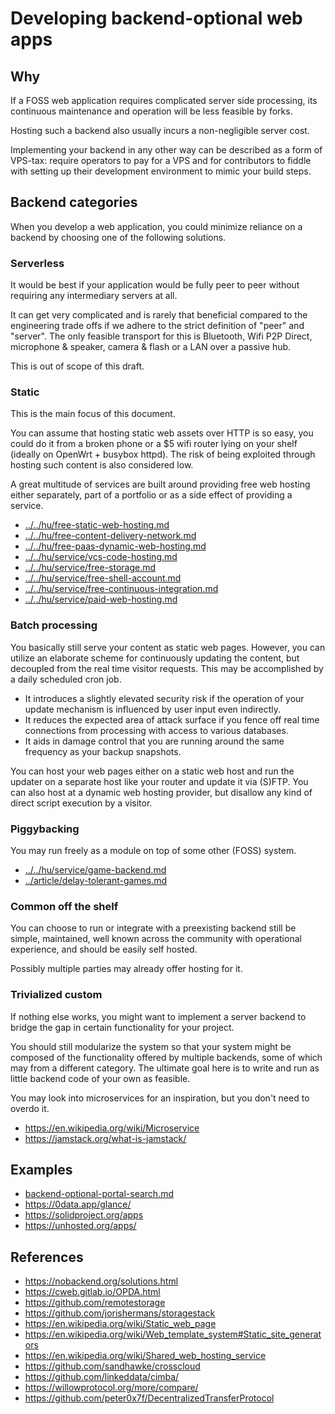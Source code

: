 # Developing backend-optional web apps

## Why

If a FOSS web application requires complicated server side processing, its continuous maintenance and operation will be less feasible by forks.

Hosting such a backend also usually incurs a non-negligible server cost.

Implementing your backend in any other way can be described as a form of VPS-tax: require operators to pay for a VPS and for contributors to fiddle with setting up their development environment to mimic your build steps.

## Backend categories

When you develop a web application, you could minimize reliance on a backend by choosing one of the following solutions.

### Serverless

It would be best if your application would be fully peer to peer without requiring any intermediary servers at all.

It can get very complicated and is rarely that beneficial compared to the engineering trade offs if we adhere to the strict definition of "peer" and "server".
The only feasible transport for this is Bluetooth, Wifi P2P Direct, microphone & speaker, camera & flash or a LAN over a passive hub.

This is out of scope of this draft.

### Static

This is the main focus of this document.

You can assume that hosting static web assets over HTTP is so easy, you could do it from a broken phone or a $5 wifi router lying on your shelf (ideally on OpenWrt + busybox httpd).
The risk of being exploited through hosting such content is also considered low.

A great multitude of services are built around providing free web hosting either separately, part of a portfolio or as a side effect of providing a service.

* [../../hu/free-static-web-hosting.md](../../hu/free-static-web-hosting.md)
* [../../hu/free-content-delivery-network.md](../../hu/free-content-delivery-network.md)
* [../../hu/free-paas-dynamic-web-hosting.md](../../hu/free-paas-dynamic-web-hosting.md)
* [../../hu/service/vcs-code-hosting.md](../../hu/service/vcs-code-hosting.md)
* [../../hu/service/free-storage.md](../../hu/service/free-storage.md)
* [../../hu/service/free-shell-account.md](../../hu/service/free-shell-account.md)
* [../../hu/service/free-continuous-integration.md](../../hu/service/free-continuous-integration.md)
* [../../hu/service/paid-web-hosting.md](../../hu/service/paid-web-hosting.md)

### Batch processing

You basically still serve your content as static web pages.
However, you can utilize an elaborate scheme for continuously updating the content, but decoupled from the real time visitor requests.
This may be accomplished by a daily scheduled cron job.

* It introduces a slightly elevated security risk if the operation of your update mechanism is influenced by user input even indirectly.
* It reduces the expected area of attack surface if you fence off real time connections from processing with access to various databases.
* It aids in damage control that you are running around the same frequency as your backup snapshots.

You can host your web pages either on a static web host and run the updater on a separate host like your router and update it via (S)FTP.
You can also host at a dynamic web hosting provider, but disallow any kind of direct script execution by a visitor.

### Piggybacking

You may run freely as a module on top of some other (FOSS) system.

* [../../hu/service/game-backend.md](../../hu/service/game-backend.md)
* [../article/delay-tolerant-games.md](../article/delay-tolerant-games.md)

### Common off the shelf

You can choose to run or integrate with a preexisting backend still be simple, maintained, well known across the community with operational experience, and should be easily self hosted.

Possibly multiple parties may already offer hosting for it.

### Trivialized custom

If nothing else works, you might want to implement a server backend to bridge the gap in certain functionality for your project.

You should still modularize the system so that your system might be composed of the functionality offered by multiple backends, some of which may from a different category.
The ultimate goal here is to write and run as little backend code of your own as feasible.

You may look into microservices for an inspiration, but you don't need to overdo it.

* https://en.wikipedia.org/wiki/Microservice
* https://jamstack.org/what-is-jamstack/

## Examples

* [backend-optional-portal-search.md](backend-optional-portal-search.md)
* https://0data.app/glance/
* https://solidproject.org/apps
* https://unhosted.org/apps/

## References

* https://nobackend.org/solutions.html
* https://cweb.gitlab.io/OPDA.html
* https://github.com/remotestorage
* https://github.com/jorishermans/storagestack
* https://en.wikipedia.org/wiki/Static_web_page
* https://en.wikipedia.org/wiki/Web_template_system#Static_site_generators
* https://en.wikipedia.org/wiki/Shared_web_hosting_service
* https://github.com/sandhawke/crosscloud
* https://github.com/linkeddata/cimba/
* https://willowprotocol.org/more/compare/
* https://github.com/peter0x7f/DecentralizedTransferProtocol
